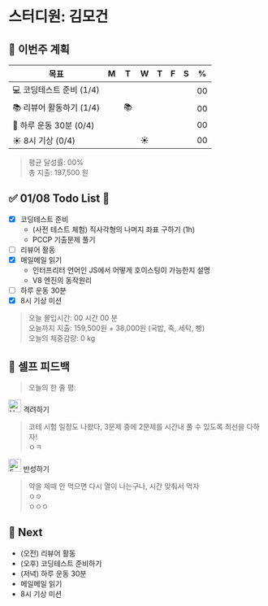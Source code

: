 # 스터디원: 김모건

## 🚀 이번주 계획

| 목표                     | M   | T   | W   | T   | F   | S   | %   |
| ------------------------ | --- | --- | --- | --- | --- | --- | --- |
| 💻 코딩테스트 준비 (1/4) |     |     |     |     |     |     | 00  |
| 📚 리뷰어 활동하기 (1/4) |     | 📚  |     |     |     |     | 00  |
| 💪 하루 운동 30분 (0/4)  |     |     |     |     |     |     | 00  |
| ☀️ 8시 기상 (0/4)        |     |     | ☀️  |     |     |     | 00  |

> 평균 달성률: 00% <br>
> 총 지출: 197,500 원 <br>

## ✅ 01/08 Todo List 🌅

- [x] 코딩테스트 준비
  - (사전 테스트 체험) 직사각형의 나머지 좌표 구하기 (1h)
  - PCCP 기출문제 풀기
- [ ] 리뷰어 활동
- [x] 매일메일 읽기
  - 인터프리터 언어인 JS에서 어떻게 호이스팅이 가능한지 설명
  - V8 엔진의 동작원리
- [ ] 하루 운동 30분
- [x] 8시 기상 미션

> 오늘 몰입시간: 00 시간 00 분<br>
> 오늘까지 지출: 159,500원 + 38,000원 (국밥, 죽, 세탁, 빵)<br>
> 오늘의 체중감량: 0 kg

## 🎉 셀프 피드백

> 오늘의 한 줄 평:

<img src="https://raw.githubusercontent.com/Tarikul-Islam-Anik/Animated-Fluent-Emojis/master/Emojis/Smilies/Hugging%20Face.png" alt="Hugging Face" width="25" height="25"> 격려하기</img>

> 코테 시험 일정도 나왔다, 3문제 중에 2문제를 시간내 풀 수 있도록 최선을 다하자! <br>
> ㅇㅋ <br>

<img src="https://raw.githubusercontent.com/Tarikul-Islam-Anik/Animated-Fluent-Emojis/master/Emojis/Smilies/Face%20with%20Monocle.png" alt="Face with Monocle" width="25" height="25"> 반성하기</img>

> 약을 제때 안 먹으면 다시 열이 나는구나, 시간 맞춰서 먹자 <br>
> ㅇㅇ<br>
> ㅇㅇㅇ<br>

## 🌱 Next

- (오전) 리뷰어 활동
- (오후) 코딩테스트 준비하기
- (저녁) 하루 운동 30분
- 메일메일 읽기
- 8시 기상 미션
